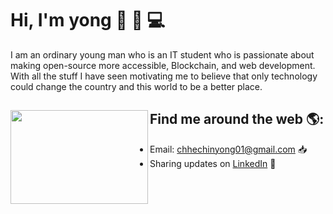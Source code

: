 # Hi, I'm yong 👋 🧑 💻


I am an ordinary young man who is an IT student who is passionate about making open-source more accessible, Blockchain, and web development. With all the stuff I have seen motivating me to believe that only technology could change the country and this world to be a better place.






## Find me around the web 🌎: <a href="https://github.com/Chhe-chinyong"><img align="left" width="220" height="150" src="https://netbramha.com/wp-content/uploads/2016/12/front-end-developers-openings-1.gif"></a>
- Email: chhechinyong01@gmail.com 📥
- Sharing updates on <a href="https://www.linkedin.com/in/chinyong-chhe-a8178b197/">LinkedIn</a> 💼

